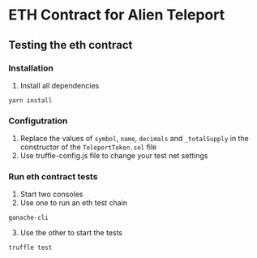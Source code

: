 # ETH Contract for Alien Teleport

## Testing the eth contract

### Installation
1. Install all dependencies
```
yarn install
```

### Configutration
1. Replace the values of `symbol`, `name`, `decimals` and `_totalSupply` in the constructor of the `TeleportToken.sol` file 
2. Use truffle-config.js file to change your test net settings

### Run eth contract tests
1. Start two consoles
2. Use one to run an eth test chain
```
ganache-cli
```
3. Use the other to start the tests
```
truffle test
```